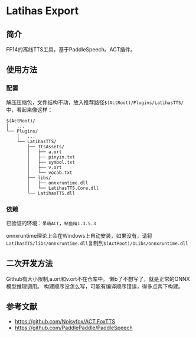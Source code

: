 # Latihas Export

## 简介

FF14的离线TTS工具，基于PaddleSpeech。ACT插件。

## 使用方法

### 配置

解压压缩包，文件结构不动，放入推荐路径`$(ActRoot)/Plugins/LatihasTTS/`中，看起来像这样：

```
$(ActRoot)/
│   ...
└── Plugins/
	│   ...
	└── LatihasTTS/
		├── TtsAssets/
		│   ├── a.ort
		│   ├── pinyin.txt
		│   ├── symbol.txt
		│   ├── v.ort
		│   └── vocab.txt
		├── libs/
		│   ├── onnxruntime.dll
		│   └── LatihasTTS.Core.dll
		└── LatihasTTS.dll
```

### 依赖

已验证的环境：`呆萌ACT`，`鲇鱼精1.3.5.3`

onnxruntime理论上会在Windows上自动安装，如果没有，请将`LatihasTTS/libs/onnxruntime.dll`复制到`$(ActRoot)/DLibs/onnxruntime.dll`

## 二次开发方法

Github有大小限制,a.ort和v.ort不在仓库中。
懒b了不想写了，就是正常的ONNX模型推理调用。
构建顺序没怎么写，可能有编译顺序错误，得多点两下构建。

## 参考文献

- https://github.com/Noisyfox/ACT.FoxTTS
- https://github.com/PaddlePaddle/PaddleSpeech